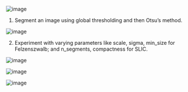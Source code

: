 ![image](https://github.com/Fay-Balhareth/Headache-Types-Expert-System/assets/107503708/8a21559a-99ee-45fb-b00a-31db2e839716)

1. Segment an image using global thresholding and then Otsu’s method.

![image](https://github.com/Fay-Balhareth/Headache-Types-Expert-System/assets/107503708/f2ebe661-127e-4f88-ac3e-bd7b4875b4c0)

2. Experiment with varying parameters like scale, sigma, min_size for Felzenszwalb; and n_segments, compactness for SLIC.

![image](https://github.com/Fay-Balhareth/Headache-Types-Expert-System/assets/107503708/3d7c9b4c-5671-4ebd-94b1-3c397817f4b1)

![image](https://github.com/Fay-Balhareth/Headache-Types-Expert-System/assets/107503708/af955d0c-a5ba-46fd-acf8-1b3c6543d7a3)

![image](https://github.com/Fay-Balhareth/Headache-Types-Expert-System/assets/107503708/ec0fec31-5f20-4846-ab67-19da68daa6c8)
